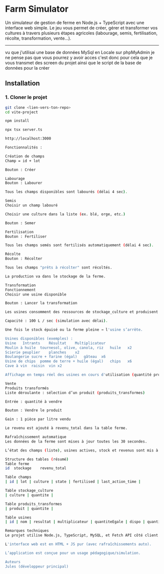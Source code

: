 # Farm Simulator

Un simulateur de gestion de ferme en Node.js + TypeScript avec une interface web simple. Le jeu vous permet de créer, gérer et transformer vos cultures à travers plusieurs étapes agricoles (labourage, semis, fertilisation, récolte, transformation, vente...).

---

vu que j'utilisai une base de données MySql en Locale sur phpMyAdmin je ne pense pas que vous pourrez y avoir acces c'est donc pour cela que je vous transmet des screen du projet ainsi que le script de la base de données pour la créer

## Installation

### 1. Cloner le projet

```bash
git clone <lien-vers-ton-repo>
cd vite-project

npm install

npx tsx server.ts

http://localhost:3000

Fonctionnalités : 

Création de champs
Champ = id + lot

Bouton : Créer

Labourage
Bouton : Labourer

Tous les champs disponibles sont labourés (délai 4 sec).

Semis
Choisir un champ labouré

Choisir une culture dans la liste (ex. blé, orge, etc.)

Bouton : Semer

Fertilisation
Bouton : Fertiliser

Tous les champs semés sont fertilisés automatiquement (délai 4 sec).

Récolte
Bouton : Récolter

Tous les champs "prêts à récolter" sont récoltés.

La production va dans le stockage de la ferme.

Transformation
Fonctionnement
Choisir une usine disponible

Bouton : Lancer la transformation

Les usines consomment des ressources de stockage_culture et produisent dans produits_transformes.

Capacité : 100 L / sec (simulation avec délai).

Une fois le stock épuisé ou la ferme pleine → l'usine s’arrête.

Usines disponibles (exemples) :
Usine	Intrants	Résultat	Multiplicateur
Moulin à huile	tournesol, olive, canola, riz	huile	x2
Scierie	peuplier	planches	x2
Boulangerie	sucre + farine (égal)	gâteau	x6
Usine de chips	pomme de terre + huile (égal)	chips	x6
Cave à vin	raisin	vin	x2

Affichage en temps réel des usines en cours d'utilisation (quantité produite visible).

Vente
Produits transformés
Liste déroulante : sélection d’un produit (produits_transformes)

Entrée : quantité à vendre

Bouton : Vendre le produit

Gain : 1 pièce par litre vendu

Le revenu est ajouté à revenu_total dans la table ferme.

Rafraîchissement automatique
Les données de la ferme sont mises à jour toutes les 30 secondes.

L’état des champs (liste), usines actives, stock et revenus sont mis à jour automatiquement.

Structure des tables (résumé)
Table ferme
id	stockage	revenu_total

Table champs
| id | lot | culture | state | fertilised | last_action_time |

Table stockage_culture
| culture | quantite |

Table produits_transformes
| produit | quantite |

Table usines
| id | nom | resultat | multiplicateur | quantiteEgale | dispo | quantite_produite | derniere_production |

Remarques techniques
Le projet utilise Node.js, TypeScript, MySQL, et Fetch API côté client.

L'interface web est en HTML + JS pur (avec rafraîchissements auto).

L’application est conçue pour un usage pédagogique/simulation.

Auteurs
Jules (développeur principal)